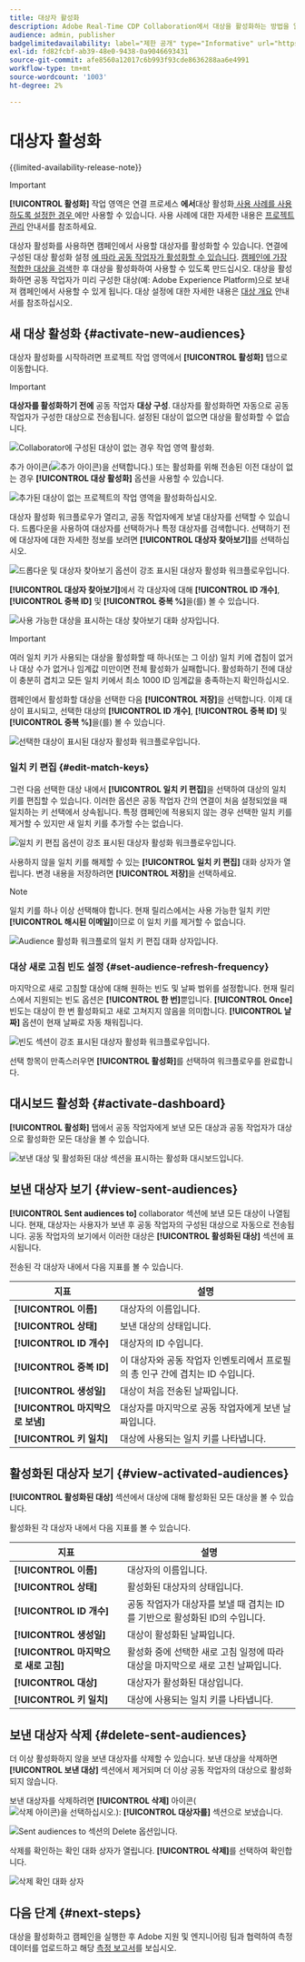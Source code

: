 ```yaml
---
title: 대상자 활성화
description: Adobe Real-Time CDP Collaboration에서 대상을 활성화하는 방법을 알아봅니다.
audience: admin, publisher
badgelimitedavailability: label="제한 공개" type="Informative" url="https://helpx.adobe.com/legal/product-descriptions/real-time-customer-data-platform-collaboration.html newtab=true"
exl-id: fd82fcbf-ab39-48e0-9438-0a9046693431
source-git-commit: afe8560a12017c6b993f93cde8636288aa6e4991
workflow-type: tm+mt
source-wordcount: '1003'
ht-degree: 2%

---
```


# 대상자 활성화

{{limited-availability-release-note}}

>[!IMPORTANT]
>
>**[!UICONTROL 활성화]** 작업 영역은 연결 프로세스 **에서**&#x200B;대상 활성화[ 사용 사례를 사용하도록 설정한 경우 ](../connect/establishing-connections.md#connection-settings)에만 사용할 수 있습니다. 사용 사례에 대한 자세한 내용은 [프로젝트 관리](./manage-projects.md#project-use-cases) 안내서를 참조하세요.

대상자 활성화를 사용하면 캠페인에서 사용할 대상자를 활성화할 수 있습니다. 연결에 구성된 대상 활성화 설정 [에 따라 공동 작업자가 활성화할 수 있습니다](/help/guide/connect/establishing-connections.md#configure-connection-settings). [캠페인에 가장 적합한 대상을 검색](./discover.md)한 후 대상을 활성화하여 사용할 수 있도록 만드십시오. 대상을 활성화하면 공동 작업자가 미리 구성한 대상(예: Adobe Experience Platform)으로 보내져 캠페인에서 사용할 수 있게 됩니다. 대상 설정에 대한 자세한 내용은 [대상 개요](../destinations/overview.md) 안내서를 참조하십시오.

## 새 대상 활성화 {#activate-new-audiences}

대상자 활성화를 시작하려면 프로젝트 작업 영역에서 **[!UICONTROL 활성화]** 탭으로 이동합니다.

>[!IMPORTANT]
>
>**대상자를 활성화하기 전에** 공동 작업자 **대상 구성**. 대상자를 활성화하면 자동으로 공동 작업자가 구성한 대상으로 전송됩니다. 설정된 대상이 없으면 대상을 활성화할 수 없습니다.
>
>![Collaborator에 구성된 대상이 없는 경우 작업 영역 활성화.](/help/assets/collaborate/activate/no-destination-configured.png)

추가 아이콘(![추가 아이콘)을 선택합니다.](/help/assets/icons/plus.png)) 또는 활성화를 위해 전송된 이전 대상이 없는 경우 **[!UICONTROL 대상 활성화]** 옵션을 사용할 수 있습니다.

![추가된 대상이 없는 프로젝트의 작업 영역을 활성화하십시오.](/help/assets/collaborate/activate/activate-new-audiences.png)

대상자 활성화 워크플로우가 열리고, 공동 작업자에게 보낼 대상자를 선택할 수 있습니다. 드롭다운을 사용하여 대상자를 선택하거나 특정 대상자를 검색합니다. 선택하기 전에 대상자에 대한 자세한 정보를 보려면 **[!UICONTROL 대상자 찾아보기]**&#x200B;를 선택하십시오.

![드롭다운 및 대상자 찾아보기 옵션이 강조 표시된 대상자 활성화 워크플로우입니다.](/help/assets/collaborate/activate/audience-activation.png)

**[!UICONTROL 대상자 찾아보기]**&#x200B;에서 각 대상자에 대해 **[!UICONTROL ID 개수]**, **[!UICONTROL 중복 ID]** 및 **[!UICONTROL 중복 %]**&#x200B;을(를) 볼 수 있습니다.

![사용 가능한 대상을 표시하는 대상 찾아보기 대화 상자입니다.](/help/assets/collaborate/activate/browse-audiences.png)

>[!IMPORTANT]
>
>여러 일치 키가 사용되는 대상을 활성화할 때 하나(또는 그 이상) 일치 키에 겹침이 없거나 대상 수가 없거나 임계값 미만이면 전체 활성화가 실패합니다. 활성화하기 전에 대상이 충분히 겹치고 모든 일치 키에서 최소 1000 ID 임계값을 충족하는지 확인하십시오.

캠페인에서 활성화할 대상을 선택한 다음 **[!UICONTROL 저장]**&#x200B;을 선택합니다. 이제 대상이 표시되고, 선택한 대상의 **[!UICONTROL ID 개수]**, **[!UICONTROL 중복 ID]** 및 **[!UICONTROL 중복 %]**&#x200B;을(를) 볼 수 있습니다.

![선택한 대상이 표시된 대상자 활성화 워크플로우입니다.](/help/assets/collaborate/activate/audience-selected.png)

### 일치 키 편집 {#edit-match-keys}

그런 다음 선택한 대상 내에서 **[!UICONTROL 일치 키 편집]**&#x200B;을 선택하여 대상의 일치 키를 편집할 수 있습니다. 이러한 옵션은 공동 작업자 간의 연결이 처음 설정되었을 때 일치하는 키 선택에서 상속됩니다. 특정 캠페인에 적용되지 않는 경우 선택한 일치 키를 제거할 수 있지만 새 일치 키를 추가할 수는 없습니다.

![일치 키 편집 옵션이 강조 표시된 대상자 활성화 워크플로우입니다.](/help/assets/collaborate/activate/edit-match-keys.png)

사용하지 않을 일치 키를 해제할 수 있는 **[!UICONTROL 일치 키 편집]** 대화 상자가 열립니다. 변경 내용을 저장하려면 **[!UICONTROL 저장]**&#x200B;을 선택하세요.

>[!NOTE]
>
>일치 키를 하나 이상 선택해야 합니다. 현재 릴리스에서는 사용 가능한 일치 키만 **[!UICONTROL 해시된 이메일]**&#x200B;이므로 이 일치 키를 제거할 수 없습니다.

![Audience 활성화 워크플로의 일치 키 편집 대화 상자입니다.](/help/assets/collaborate/activate/edit-match-keys-selection.png)

### 대상 새로 고침 빈도 설정 {#set-audience-refresh-frequency}

마지막으로 새로 고침할 대상에 대해 원하는 빈도 및 날짜 범위를 설정합니다. 현재 릴리스에서 지원되는 빈도 옵션은 **[!UICONTROL 한 번]**&#x200B;뿐입니다. **[!UICONTROL Once]** 빈도는 대상이 한 번 활성화되고 새로 고쳐지지 않음을 의미합니다. **[!UICONTROL 날짜]** 옵션이 현재 날짜로 자동 채워집니다.

![빈도 섹션이 강조 표시된 대상자 활성화 워크플로우입니다.](/help/assets/collaborate/activate/audience-frequency.png)

선택 항목이 만족스러우면 **[!UICONTROL 활성화]**&#x200B;를 선택하여 워크플로우를 완료합니다.

## 대시보드 활성화 {#activate-dashboard}

**[!UICONTROL 활성화]** 탭에서 공동 작업자에게 보낸 모든 대상과 공동 작업자가 대상으로 활성화한 모든 대상을 볼 수 있습니다.

![보낸 대상 및 활성화된 대상 섹션을 표시하는 활성화 대시보드입니다.](/help/assets/collaborate/activate/activate-dashboard.png)

## 보낸 대상자 보기 {#view-sent-audiences}

**[!UICONTROL Sent audiences to]** collaborator 섹션에 보낸 모든 대상이 나열됩니다. 현재, 대상자는 사용자가 보낸 후 공동 작업자의 구성된 대상으로 자동으로 전송됩니다. 공동 작업자의 보기에서 이러한 대상은 **[!UICONTROL 활성화된 대상]** 섹션에 표시됩니다.

전송된 각 대상자 내에서 다음 지표를 볼 수 있습니다.

| 지표 | 설명 |
|---------|----------|
| **[!UICONTROL 이름]** | 대상자의 이름입니다. |
| **[!UICONTROL 상태]** | 보낸 대상의 상태입니다. |
| **[!UICONTROL ID 개수]** | 대상자의 ID 수입니다. |
| **[!UICONTROL 중복 ID]** | 이 대상자와 공동 작업자 인벤토리에서 프로필의 총 인구 간에 겹치는 ID 수입니다. |
| **[!UICONTROL 생성일]** | 대상이 처음 전송된 날짜입니다. |
| **[!UICONTROL 마지막으로 보냄]** | 대상자를 마지막으로 공동 작업자에게 보낸 날짜입니다. |
| **[!UICONTROL 키 일치]** | 대상에 사용되는 일치 키를 나타냅니다. |

## 활성화된 대상자 보기 {#view-activated-audiences}

**[!UICONTROL 활성화된 대상]** 섹션에서 대상에 대해 활성화된 모든 대상을 볼 수 있습니다.

활성화된 각 대상자 내에서 다음 지표를 볼 수 있습니다.

| 지표 | 설명 |
|---------|----------|
| **[!UICONTROL 이름]** | 대상자의 이름입니다. |
| **[!UICONTROL 상태]** | 활성화된 대상자의 상태입니다. |
| **[!UICONTROL ID 개수]** | 공동 작업자가 대상자를 보낼 때 겹치는 ID를 기반으로 활성화된 ID의 수입니다. |
| **[!UICONTROL 생성일]** | 대상이 활성화된 날짜입니다. |
| **[!UICONTROL 마지막으로 새로 고침]** | 활성화 중에 선택한 새로 고침 일정에 따라 대상을 마지막으로 새로 고친 날짜입니다. |
| **[!UICONTROL 대상]** | 대상자가 활성화된 대상입니다. |
| **[!UICONTROL 키 일치]** | 대상에 사용되는 일치 키를 나타냅니다. |

## 보낸 대상자 삭제 {#delete-sent-audiences}

더 이상 활성화하지 않을 보낸 대상자를 삭제할 수 있습니다. 보낸 대상을 삭제하면 **[!UICONTROL 보낸 대상]** 섹션에서 제거되며 더 이상 공동 작업자의 대상으로 활성화되지 않습니다.

보낸 대상자를 삭제하려면 **[!UICONTROL 삭제]** 아이콘(![삭제 아이콘)을 선택하십시오.](/help/assets/icons/delete.png)): **[!UICONTROL 대상자를]** 섹션으로 보냈습니다.

![Sent audiences to 섹션의 Delete 옵션입니다.](/help/assets/collaborate/activate/delete-sent-audiences.png)

삭제를 확인하는 확인 대화 상자가 열립니다. **[!UICONTROL 삭제]**&#x200B;를 선택하여 확인합니다.

![삭제 확인 대화 상자](/help/assets/collaborate/activate/delete-sent-audiences-confirmation.png)

## 다음 단계 {#next-steps}

대상을 활성화하고 캠페인을 실행한 후 Adobe 지원 및 엔지니어링 팀과 협력하여 측정 데이터를 업로드하고 해당 [측정 보고서](/help/guide/collaborate/measure.md)를 보십시오.
